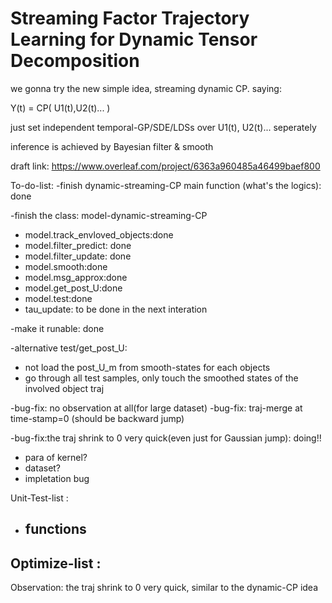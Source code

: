 # Streaming Factor Trajectory Learning for Dynamic Tensor Decomposition


we gonna try the new simple idea, streaming dynamic CP. saying: 

Y(t) = CP( U1(t),U2(t)... )

just set independent temporal-GP/SDE/LDSs over U1(t), U2(t)... seperately

inference is achieved by  Bayesian filter & smooth

draft link: https://www.overleaf.com/project/6363a960485a46499baef800

To-do-list:
-finish dynamic-streaming-CP main function (what's the logics): done

-finish the class: model-dynamic-streaming-CP
  - model.track_envloved_objects:done
  - model.filter_predict: done
  - model.filter_update: done
  - model.smooth:done
  - model.msg_approx:done
  - model.get_post_U:done
  - model.test:done
  - tau_update: to be done in the next interation
  
-make it runable: done

-alternative test/get_post_U:
  - not load the post_U_m from smooth-states for each objects 
  - go through all test samples, only touch the smoothed states of the involved object traj 

-bug-fix: no observation at all(for large dataset)
-bug-fix: traj-merge at time-stamp=0 (should be backward jump)

-bug-fix:the traj shrink to 0 very quick(even just for Gaussian jump): doing!!
  - para of kernel?
  - dataset?
  - impletation bug

Unit-Test-list :
- functions
  - 

Optimize-list :
- 

Observation:
the traj shrink to 0 very quick, similar to the dynamic-CP idea
